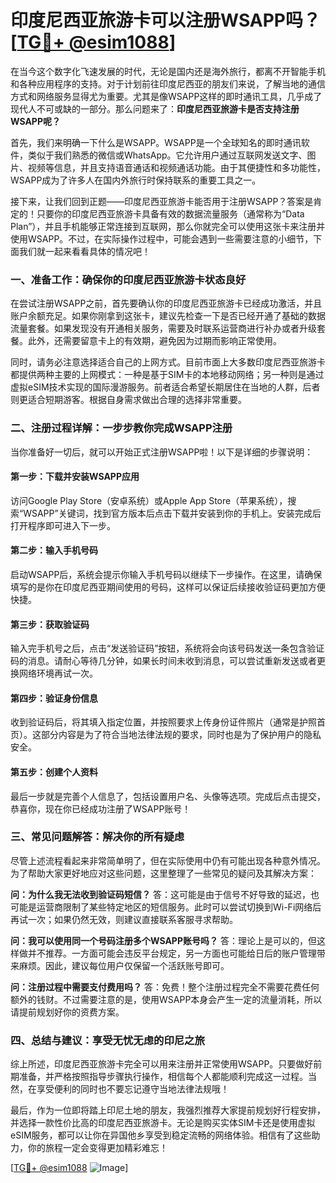 # 印度尼西亚旅游卡可以注册WSAPP吗？[[TG💪+ @esim1088](https://t.me/s/esim1088)]

在当今这个数字化飞速发展的时代，无论是国内还是海外旅行，都离不开智能手机和各种应用程序的支持。对于计划前往印度尼西亚的朋友们来说，了解当地的通信方式和网络服务显得尤为重要。尤其是像WSAPP这样的即时通讯工具，几乎成了现代人不可或缺的一部分。那么问题来了：**印度尼西亚旅游卡是否支持注册WSAPP呢？**

首先，我们来明确一下什么是WSAPP。WSAPP是一个全球知名的即时通讯软件，类似于我们熟悉的微信或WhatsApp。它允许用户通过互联网发送文字、图片、视频等信息，并且支持语音通话和视频通话功能。由于其便捷性和多功能性，WSAPP成为了许多人在国内外旅行时保持联系的重要工具之一。

接下来，让我们回到正题——印度尼西亚旅游卡能否用于注册WSAPP？答案是肯定的！只要你的印度尼西亚旅游卡具备有效的数据流量服务（通常称为“Data Plan”），并且手机能够正常连接到互联网，那么你就完全可以使用这张卡来注册并使用WSAPP。不过，在实际操作过程中，可能会遇到一些需要注意的小细节，下面我们就一起来看看具体的情况吧！

### 一、准备工作：确保你的印度尼西亚旅游卡状态良好

在尝试注册WSAPP之前，首先要确认你的印度尼西亚旅游卡已经成功激活，并且账户余额充足。如果你刚拿到这张卡，建议先检查一下是否已经开通了基础的数据流量套餐。如果发现没有开通相关服务，需要及时联系运营商进行补办或者升级套餐。此外，还需要留意卡上的有效期，避免因为过期而影响正常使用。

同时，请务必注意选择适合自己的上网方式。目前市面上大多数印度尼西亚旅游卡都提供两种主要的上网模式：一种是基于SIM卡的本地移动网络；另一种则是通过虚拟eSIM技术实现的国际漫游服务。前者适合希望长期居住在当地的人群，后者则更适合短期游客。根据自身需求做出合理的选择非常重要。

### 二、注册过程详解：一步步教你完成WSAPP注册

当你准备好一切后，就可以开始正式注册WSAPP啦！以下是详细的步骤说明：

#### 第一步：下载并安装WSAPP应用
访问Google Play Store（安卓系统）或Apple App Store（苹果系统），搜索“WSAPP”关键词，找到官方版本后点击下载并安装到你的手机上。安装完成后打开程序即可进入下一步。

#### 第二步：输入手机号码
启动WSAPP后，系统会提示你输入手机号码以继续下一步操作。在这里，请确保填写的是你在印度尼西亚期间使用的号码，这样可以保证后续接收验证码更加方便快捷。

#### 第三步：获取验证码
输入完手机号之后，点击“发送验证码”按钮，系统将会向该号码发送一条包含验证码的消息。请耐心等待几分钟，如果长时间未收到消息，可以尝试重新发送或者更换网络环境再试一次。

#### 第四步：验证身份信息
收到验证码后，将其填入指定位置，并按照要求上传身份证件照片（通常是护照首页）。这部分内容是为了符合当地法律法规的要求，同时也是为了保护用户的隐私安全。

#### 第五步：创建个人资料
最后一步就是完善个人信息了，包括设置用户名、头像等选项。完成后点击提交，恭喜你，现在你已经成功注册了WSAPP账号！

### 三、常见问题解答：解决你的所有疑虑

尽管上述流程看起来非常简单明了，但在实际使用中仍有可能出现各种意外情况。为了帮助大家更好地应对这些问题，这里整理了一些常见的疑问及其解决方案：

**问：为什么我无法收到验证码短信？**
答：这可能是由于信号不好导致的延迟，也可能是运营商限制了某些特定地区的短信服务。此时可以尝试切换到Wi-Fi网络后再试一次；如果仍然无效，则建议直接联系客服寻求帮助。

**问：我可以使用同一个号码注册多个WSAPP账号吗？**
答：理论上是可以的，但这样做并不推荐。一方面可能会违反平台规定，另一方面也可能给日后的账户管理带来麻烦。因此，建议每位用户仅保留一个活跃账号即可。

**问：注册过程中需要支付费用吗？**
答：免费！整个注册过程完全不需要花费任何额外的钱财。不过需要注意的是，使用WSAPP本身会产生一定的流量消耗，所以请提前规划好你的资费方案。

### 四、总结与建议：享受无忧无虑的印尼之旅

综上所述，印度尼西亚旅游卡完全可以用来注册并正常使用WSAPP。只要做好前期准备，并严格按照指导步骤执行操作，相信每个人都能顺利完成这一过程。当然，在享受便利的同时也不要忘记遵守当地法律法规哦！

最后，作为一位即将踏上印尼土地的朋友，我强烈推荐大家提前规划好行程安排，并选择一款性价比高的印度尼西亚旅游卡。无论是购买实体SIM卡还是使用虚拟eSIM服务，都可以让你在异国他乡享受到稳定流畅的网络体验。相信有了这些助力，你的旅程一定会变得更加精彩难忘！

[[TG💪+ @esim1088](https://t.me/s/esim1088) ![Image](https://i.postimg.cc/4NQfJmqS/Snipaste-2025-05-13-00-14-12.png)]
